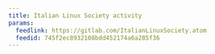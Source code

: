 ```yaml
---
title: Italian Linux Society activity
params:
  feedlink: https://gitlab.com/ItalianLinuxSociety.atom
  feedid: 745f2ec8932108bdd452174a6a285f36
---
```

